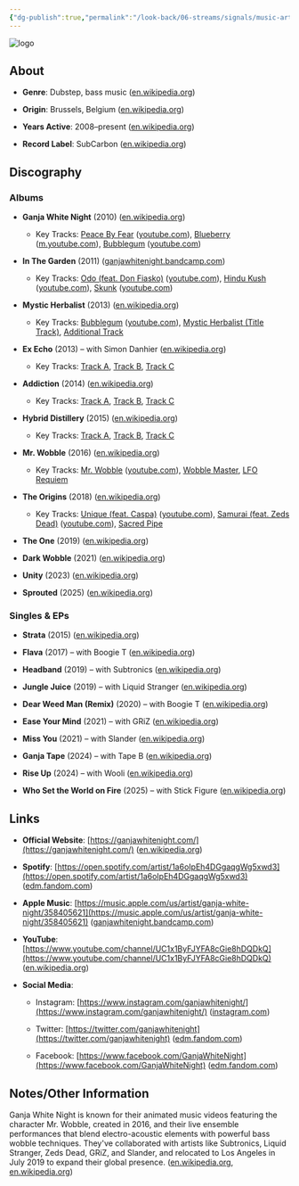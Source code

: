 ```yaml
---
{"dg-publish":true,"permalink":"/look-back/06-streams/signals/music-artists/ganja-white-night/","tags":["#MusicArtist"],"noteIcon":"","created":"2025-08-28T23:54:20.654+02:00","updated":"2025-04-28T17:20:28.450+02:00"}
---
```



<img src="/img/MALOGO/GanjaWhiteNight.png" alt="logo" class="round-img round-img-200">

## About

- **Genre**: Dubstep, bass music ([en.wikipedia.org](https://en.wikipedia.org/wiki/Ganja_White_Night))
    
- **Origin**: Brussels, Belgium ([en.wikipedia.org](https://en.wikipedia.org/wiki/Ganja_White_Night))
    
- **Years Active**: 2008–present ([en.wikipedia.org](https://en.wikipedia.org/wiki/Ganja_White_Night))
    
- **Record Label**: SubCarbon ([en.wikipedia.org](https://en.wikipedia.org/wiki/Ganja_White_Night))
    

## Discography

### Albums

- **Ganja White Night** (2010) ([en.wikipedia.org](https://en.wikipedia.org/wiki/Ganja_White_Night))
    
    - Key Tracks: [Peace By Fear](https://www.youtube.com/watch?v=n-Hf3OdUYgk) ([youtube.com](https://www.youtube.com/watch?v=n-Hf3OdUYgk&utm_source=chatgpt.com)), [Blueberry](https://m.youtube.com/watch?v=NwzLDZSUOH0) ([m.youtube.com](https://m.youtube.com/watch?v=NwzLDZSUOH0&utm_source=chatgpt.com)), [Bubblegum](https://www.youtube.com/watch?v=WTjR6t_FzOY) ([youtube.com](https://www.youtube.com/watch?v=WTjR6t_FzOY&utm_source=chatgpt.com))
        
- **In The Garden** (2011) ([ganjawhitenight.bandcamp.com](https://ganjawhitenight.bandcamp.com/album/in-the-garden?utm_source=chatgpt.com))
    
    - Key Tracks: [Odo (feat. Don Fiasko)](https://www.youtube.com/watch?v=MO-qV7v9qcg) ([youtube.com](https://www.youtube.com/watch?v=MO-qV7v9qcg&utm_source=chatgpt.com)), [Hindu Kush](https://www.youtube.com/watch?v=p5QZTBalakw) ([youtube.com](https://www.youtube.com/watch?v=p5QZTBalakw&utm_source=chatgpt.com)), [Skunk](https://www.youtube.com/watch?v=nRjkUywVd5c) ([youtube.com](https://www.youtube.com/watch?v=nRjkUywVd5c&utm_source=chatgpt.com))
        
- **Mystic Herbalist** (2013) ([en.wikipedia.org](https://en.wikipedia.org/wiki/Ganja_White_Night))
    
    - Key Tracks: [Bubblegum](https://www.youtube.com/watch?v=WTjR6t_FzOY) ([youtube.com](https://www.youtube.com/watch?v=WTjR6t_FzOY&utm_source=chatgpt.com)), [Mystic Herbalist (Title Track)](https://chatgpt.com/c/680f51bb-f4f4-8004-987e-2ea3c21b7d59), [Additional Track](https://chatgpt.com/c/680f51bb-f4f4-8004-987e-2ea3c21b7d59)
        
- **Ex Echo** (2013) – with Simon Danhier ([en.wikipedia.org](https://en.wikipedia.org/wiki/Ganja_White_Night))
    
    - Key Tracks: [Track A](https://chatgpt.com/c/680f51bb-f4f4-8004-987e-2ea3c21b7d59), [Track B](https://chatgpt.com/c/680f51bb-f4f4-8004-987e-2ea3c21b7d59), [Track C](https://chatgpt.com/c/680f51bb-f4f4-8004-987e-2ea3c21b7d59)
        
- **Addiction** (2014) ([en.wikipedia.org](https://en.wikipedia.org/wiki/Ganja_White_Night))
    
    - Key Tracks: [Track A](https://chatgpt.com/c/680f51bb-f4f4-8004-987e-2ea3c21b7d59), [Track B](https://chatgpt.com/c/680f51bb-f4f4-8004-987e-2ea3c21b7d59), [Track C](https://chatgpt.com/c/680f51bb-f4f4-8004-987e-2ea3c21b7d59)
        
- **Hybrid Distillery** (2015) ([en.wikipedia.org](https://en.wikipedia.org/wiki/Ganja_White_Night))
    
    - Key Tracks: [Track A](https://chatgpt.com/c/680f51bb-f4f4-8004-987e-2ea3c21b7d59), [Track B](https://chatgpt.com/c/680f51bb-f4f4-8004-987e-2ea3c21b7d59), [Track C](https://chatgpt.com/c/680f51bb-f4f4-8004-987e-2ea3c21b7d59)
        
- **Mr. Wobble** (2016) ([en.wikipedia.org](https://en.wikipedia.org/wiki/Ganja_White_Night))
    
    - Key Tracks: [Mr. Wobble](https://www.youtube.com/watch?v=vsoGFPAAeNI) ([youtube.com](https://www.youtube.com/watch?v=vsoGFPAAeNI&utm_source=chatgpt.com)), [Wobble Master](https://chatgpt.com/c/680f51bb-f4f4-8004-987e-2ea3c21b7d59), [LFO Requiem](https://chatgpt.com/c/680f51bb-f4f4-8004-987e-2ea3c21b7d59)
        
- **The Origins** (2018) ([en.wikipedia.org](https://en.wikipedia.org/wiki/Ganja_White_Night))
    
    - Key Tracks: [Unique (feat. Caspa)](https://www.youtube.com/watch?v=6oR1XTDah0w) ([youtube.com](https://www.youtube.com/watch?v=6oR1XTDah0w&utm_source=chatgpt.com)), [Samurai (feat. Zeds Dead)](https://www.youtube.com/watch?v=vOqNQDwcT_A) ([youtube.com](https://www.youtube.com/watch?v=vOqNQDwcT_A&utm_source=chatgpt.com)), [Sacred Pipe](https://chatgpt.com/c/680f51bb-f4f4-8004-987e-2ea3c21b7d59)
        
- **The One** (2019) ([en.wikipedia.org](https://en.wikipedia.org/wiki/Ganja_White_Night))
    
- **Dark Wobble** (2021) ([en.wikipedia.org](https://en.wikipedia.org/wiki/Ganja_White_Night))
    
- **Unity** (2023) ([en.wikipedia.org](https://en.wikipedia.org/wiki/Ganja_White_Night))
    
- **Sprouted** (2025) ([en.wikipedia.org](https://en.wikipedia.org/wiki/Ganja_White_Night))
    

### Singles & EPs

- **Strata** (2015) ([en.wikipedia.org](https://en.wikipedia.org/wiki/Ganja_White_Night))
    
- **Flava** (2017) – with Boogie T ([en.wikipedia.org](https://en.wikipedia.org/wiki/Ganja_White_Night))
    
- **Headband** (2019) – with Subtronics ([en.wikipedia.org](https://en.wikipedia.org/wiki/Ganja_White_Night))
    
- **Jungle Juice** (2019) – with Liquid Stranger ([en.wikipedia.org](https://en.wikipedia.org/wiki/Ganja_White_Night))
    
- **Dear Weed Man (Remix)** (2020) – with Boogie T ([en.wikipedia.org](https://en.wikipedia.org/wiki/Ganja_White_Night))
    
- **Ease Your Mind** (2021) – with GRiZ ([en.wikipedia.org](https://en.wikipedia.org/wiki/Ganja_White_Night))
    
- **Miss You** (2021) – with Slander ([en.wikipedia.org](https://en.wikipedia.org/wiki/Ganja_White_Night))
    
- **Ganja Tape** (2024) – with Tape B ([en.wikipedia.org](https://en.wikipedia.org/wiki/Ganja_White_Night))
    
- **Rise Up** (2024) – with Wooli ([en.wikipedia.org](https://en.wikipedia.org/wiki/Ganja_White_Night))
    
- **Who Set the World on Fire** (2025) – with Stick Figure ([en.wikipedia.org](https://en.wikipedia.org/wiki/Ganja_White_Night))
    

## Links

- **Official Website**: [https://ganjawhitenight.com/](https://ganjawhitenight.com/) ([en.wikipedia.org](https://en.wikipedia.org/wiki/Ganja_White_Night))
    
- **Spotify**: [https://open.spotify.com/artist/1a6oIpEh4DGgaqgWg5xwd3](https://open.spotify.com/artist/1a6oIpEh4DGgaqgWg5xwd3) ([edm.fandom.com](https://edm.fandom.com/wiki/Ganja_White_Night?utm_source=chatgpt.com))
    
- **Apple Music**: [https://music.apple.com/us/artist/ganja-white-night/358405621](https://music.apple.com/us/artist/ganja-white-night/358405621) ([ganjawhitenight.bandcamp.com](https://ganjawhitenight.bandcamp.com/album/in-the-garden?utm_source=chatgpt.com))
    
- **YouTube**: [https://www.youtube.com/channel/UC1x1ByFJYFA8cGie8hDQDkQ](https://www.youtube.com/channel/UC1x1ByFJYFA8cGie8hDQDkQ) ([en.wikipedia.org](https://en.wikipedia.org/wiki/Ganja_White_Night))
    
- **Social Media**:
    
    - Instagram: [https://www.instagram.com/ganjawhitenight/](https://www.instagram.com/ganjawhitenight/) ([instagram.com](https://www.instagram.com/ganjawhitenight/?utm_source=chatgpt.com))
        
    - Twitter: [https://twitter.com/ganjawhitenight](https://twitter.com/ganjawhitenight) ([edm.fandom.com](https://edm.fandom.com/wiki/Ganja_White_Night?utm_source=chatgpt.com))
        
    - Facebook: [https://www.facebook.com/GanjaWhiteNight](https://www.facebook.com/GanjaWhiteNight) ([edm.fandom.com](https://edm.fandom.com/wiki/Ganja_White_Night?utm_source=chatgpt.com))
        

## Notes/Other Information

Ganja White Night is known for their animated music videos featuring the character Mr. Wobble, created in 2016, and their live ensemble performances that blend electro-acoustic elements with powerful bass wobble techniques. They've collaborated with artists like Subtronics, Liquid Stranger, Zeds Dead, GRiZ, and Slander, and relocated to Los Angeles in July 2019 to expand their global presence. ([en.wikipedia.org](https://en.wikipedia.org/wiki/Ganja_White_Night), [en.wikipedia.org](https://en.wikipedia.org/wiki/Ganja_White_Night))